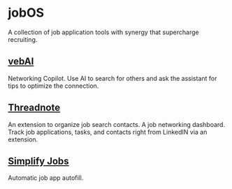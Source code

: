 # jobOS
A collection of job application tools with synergy that supercharge recruiting.

## [vebAI](https://veb.ai)
Networking Copilot. Use AI to search for others and ask the assistant for tips to optimize the connection.

## [Threadnote](https://threadnote.co)
An extension to organize job search contacts. A job networking dashboard. Track job applications, tasks, and contacts right from LinkedIN via an extension. 

## [Simplify Jobs](https://simplify.jobs)
Automatic job app autofill.
